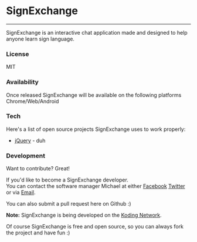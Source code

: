 SignExchange
===================

---------------

SignExchange is an interactive chat application made and designed to help anyone learn sign language.

### License
MIT

### Availability
Once released SignExchange will be available on the following platforms Chrome/Web/Android

### Tech
Here's a list of open source projects SignExchange uses to work properly:

* [jQuery](http://jquery.com/) - duh

### Development

Want to contribute? Great!  

If you'd like to become a SignExchange developer.  
You can contact the software manager Michael at either [Facebook](http://facebook.com/mikethedj4) [Twitter](http://twitter.com/mikethedj4) or via [Email](mailto:mikethedj4@yahoo.com).

You can also submit a pull request here on Github :)

**Note:** SignExchange is being developed on the [Koding Network](https://koding.com/R/mikethedj4). 

Of course SignExchange is free and open source, so you can always fork the project and have fun :)
